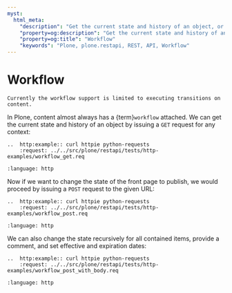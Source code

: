 ```yaml
---
myst:
  html_meta:
    "description": "Get the current state and history of an object, or workflow, by issuing a GET request for any context."
    "property=og:description": "Get the current state and history of an object, or workflow, by issuing a GET request for any context."
    "property=og:title": "Workflow"
    "keywords": "Plone, plone.restapi, REST, API, Workflow"
---
```


# Workflow

```{note}
Currently the workflow support is limited to executing transitions on content.
```

In Plone, content almost always has a {term}`workflow` attached.
We can get the current state and history of an object by issuing a `GET` request for any context:

```{eval-rst}
..  http:example:: curl httpie python-requests
    :request: ../../src/plone/restapi/tests/http-examples/workflow_get.req
```

```{literalinclude} ../../src/plone/restapi/tests/http-examples/workflow_get.resp
:language: http
```

Now if we want to change the state of the front page to publish, we would proceed by issuing a `POST` request to the given URL:

```{eval-rst}
..  http:example:: curl httpie python-requests
    :request: ../../src/plone/restapi/tests/http-examples/workflow_post.req
```

```{literalinclude} ../../src/plone/restapi/tests/http-examples/workflow_post.resp
:language: http
```

We can also change the state recursively for all contained items, provide a comment, and set effective and expiration dates:

```{eval-rst}
..  http:example:: curl httpie python-requests
    :request: ../../src/plone/restapi/tests/http-examples/workflow_post_with_body.req
```

```{literalinclude} ../../src/plone/restapi/tests/http-examples/workflow_post_with_body.resp
:language: http
```
